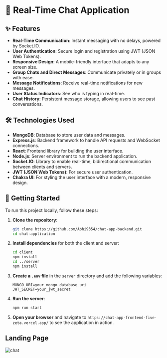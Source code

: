 # 💬 Real-Time Chat Application

## ✨ Features

- **Real-Time Communication**: Instant messaging with no delays, powered by Socket.IO.
- **User Authentication**: Secure login and registration using JWT (JSON Web Tokens).
- **Responsive Design**: A mobile-friendly interface that adapts to any screen size.
- **Group Chats and Direct Messages**: Communicate privately or in groups with ease.
- **Message Notifications**: Receive real-time notifications for new messages.
- **User Status Indicators**: See who is typing in real-time.
- **Chat History**: Persistent message storage, allowing users to see past conversations.

## 🛠 Technologies Used

- **MongoDB**: Database to store user data and messages.
- **Express.js**: Backend framework to handle API requests and WebSocket connections.
- **React**: Frontend library for building the user interface.
- **Node.js**: Server environment to run the backend application.
- **Socket.IO**: Library to enable real-time, bidirectional communication between clients and servers.
- **JWT (JSON Web Tokens)**: For secure user authentication.
- **Chakra UI**: For styling the user interface with a modern, responsive design.

## 🚀 Getting Started

To run this project locally, follow these steps:

1. **Clone the repository**:
    ```sh
    git clone https://github.com/Abhi9354/chat-app-backend.git
    cd chat-application
    ```

2. **Install dependencies** for both the client and server:
    ```sh
    cd client
    npm install
    cd ../server
    npm install
    ```

3. **Create a `.env` file** in the `server` directory and add the following variables:
    ```env
    MONGO_URI=your_mongo_database_uri
    JWT_SECRET=your_jwt_secret
    ```

4. **Run the server**:
    ```sh
    npm run start
    ```

5. **Open your browser** and navigate to `https://chat-app-frontend-five-zeta.vercel.app/` to see the application in action.

## Landing Page

![chat](https://github.com/Abhi9354/chat-app-backend/assets/landing)
